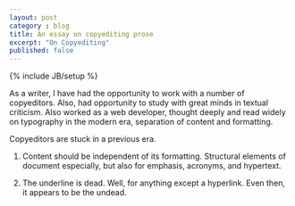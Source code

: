```yaml
---
layout: post
category : blog
title: An essay on copyediting prose
excerpt: "On Copyediting"
published: false
---
```

{% include JB/setup %}

As a writer, I have had the opportunity to work with a number of copyeditors. 
Also, had opportunity to study with great minds in textual criticism.
Also worked as a web developer, thought deeply and read widely on typography in the modern era, separation of content and formatting. 

Copyeditors are stuck in a previous era. 

1. Content should be independent of its formatting. Structural elements of document especially, but also for emphasis, acronyms, and hypertext.

2. The underline is dead. Well, for anything except a hyperlink. Even then, it appears to be the undead. 